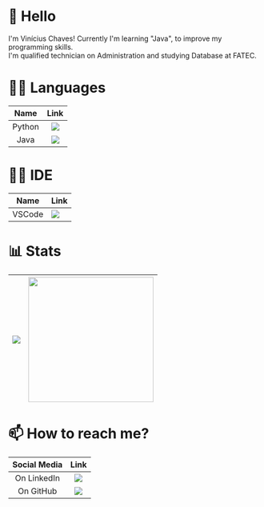 # 👋 Hello 
I'm Vinícius Chaves! Currently I'm learning "Java", to improve my programming skills. <br>
I'm qualified technician on Administration and studying Database at FATEC.

# 👩‍💻 Languages
|Name|Link| 
|:----:|:-----:|
|Python | [<img src="https://img.shields.io/badge/Python-FFD43B?style=for-the-badge&logo=python&logoColor=blue">](https://www.python.org) |
|Java | [<img src="https://img.shields.io/badge/Java-323330?style=for-the-badge&logo=java">](https://www.java.com/pt-BR/) |


# 👩‍💻 IDE
|Name|Link| 
|----|-----|
| VSCode | [<img src="https://img.shields.io/badge/VSCode-0078D4?style=for-the-badge&logo=visual%20studio%20code&logoColor=white">](https://code.visualstudio.com) |


# 📊 Stats
<img src="https://github-readme-stats.vercel.app/api?username=ChavesVini&show_icons=true&theme=radical&include_all_commits=true">|<a href="https://stackoverflow.com/users/story/5679285"><img src="https://github-readme-stackoverflow.vercel.app/?userID=22420543&theme=dark" height="250"></a>
|--|--|

# 📫 How to reach me?
| Social Media | Link |
| :-----: | :-----: |
| On LinkedIn | [<img src="https://img.shields.io/badge/LinkedIn-0077B5?style=for-the-badge&logo=linkedin&logoColor=white">](https://www.linkedin.com/in/vinícius-chaves-197353244/) |
| On GitHub | [<img src="https://img.shields.io/badge/GitHub-100000?style=for-the-badge&logo=github&logoColor=white">](https://github.com/ChavesVini) |
